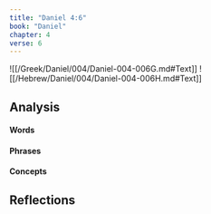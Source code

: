 ```yaml
---
title: "Daniel 4:6"
book: "Daniel"
chapter: 4
verse: 6
---
```

![[/Greek/Daniel/004/Daniel-004-006G.md#Text]]
![[/Hebrew/Daniel/004/Daniel-004-006H.md#Text]]

## Analysis

#### Words

#### Phrases

#### Concepts

## Reflections
